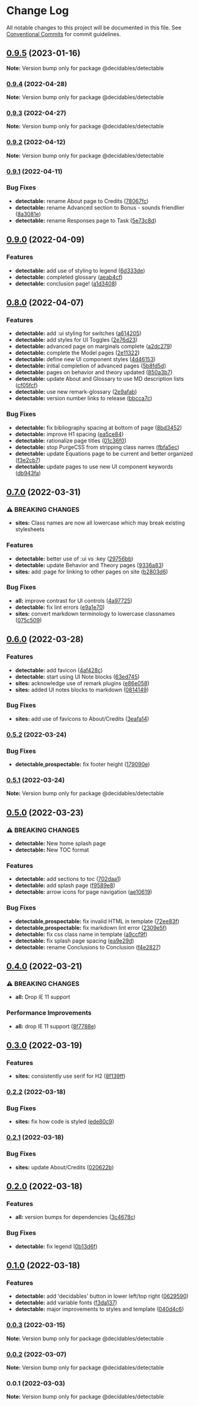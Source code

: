 # Change Log

All notable changes to this project will be documented in this file.
See [Conventional Commits](https://conventionalcommits.org) for commit guidelines.

## [0.9.5](https://github.com/decidables/decidables/compare/@decidables/detectable@0.9.4...@decidables/detectable@0.9.5) (2023-01-16)

**Note:** Version bump only for package @decidables/detectable





### [0.9.4](https://github.com/decidables/decidables/compare/@decidables/detectable@0.9.3...@decidables/detectable@0.9.4) (2022-04-28)

**Note:** Version bump only for package @decidables/detectable





### [0.9.3](https://github.com/decidables/decidables/compare/@decidables/detectable@0.9.2...@decidables/detectable@0.9.3) (2022-04-27)

**Note:** Version bump only for package @decidables/detectable





### [0.9.2](https://github.com/decidables/decidables/compare/@decidables/detectable@0.9.1...@decidables/detectable@0.9.2) (2022-04-12)

**Note:** Version bump only for package @decidables/detectable





### [0.9.1](https://github.com/decidables/decidables/compare/@decidables/detectable@0.9.0...@decidables/detectable@0.9.1) (2022-04-11)


### Bug Fixes

* **detectable:** rename About page to Credits ([78067fc](https://github.com/decidables/decidables/commit/78067fc1adfe94a55aa5683c3fb270091c089b07))
* **detectable:** rename Advanced section to Bonus - sounds friendlier ([8a3081e](https://github.com/decidables/decidables/commit/8a3081ebb92bab684e2f30ecb5695870d684da7f))
* **detectable:** rename Responses page to Task ([5e73c8d](https://github.com/decidables/decidables/commit/5e73c8d1bccd2f239586ce5e6e41c3bccb079445))



## [0.9.0](https://github.com/decidables/decidables/compare/@decidables/detectable@0.8.0...@decidables/detectable@0.9.0) (2022-04-09)


### Features

* **detectable:** add use of styling to legend ([6d333de](https://github.com/decidables/decidables/commit/6d333de0a654e39b5ffed1eb16139517b09176f5))
* **detectable:** completed glossary ([aeab4cf](https://github.com/decidables/decidables/commit/aeab4cfb5a084a0fb55847799cb12dce9bdb94cd))
* **detectable:** conclusion page! ([a1d3408](https://github.com/decidables/decidables/commit/a1d340836577f804b4d43d545612ff3a53afb81f))



## [0.8.0](https://github.com/decidables/decidables/compare/@decidables/detectable@0.7.0...@decidables/detectable@0.8.0) (2022-04-07)


### Features

* **detectable:** add :ui styling for switches ([a614205](https://github.com/decidables/decidables/commit/a61420581fcd3cc1a9f4190c112972a5a147cf03))
* **detectable:** add styles for UI Toggles ([2e76d23](https://github.com/decidables/decidables/commit/2e76d2370ad9a52fb5f0799af63e5a83ee999591))
* **detectable:** advanced page on marginals complete ([a2dc279](https://github.com/decidables/decidables/commit/a2dc279db83c9f4c56fda0dd98c1c158545ab591))
* **detectable:** complete the Model pages ([2e11322](https://github.com/decidables/decidables/commit/2e113223d105b65bbd70046014836349b6bbcd03))
* **detectable:** define new UI component styles ([4d46153](https://github.com/decidables/decidables/commit/4d46153a074c51bfcb9f804aa787b501bcc5e91a))
* **detectable:** initial completion of advanced pages ([5b8fd5d](https://github.com/decidables/decidables/commit/5b8fd5d3ac915885ef7b79180e7eeb330c163633))
* **detectable:** pages on behavior and theory updated ([850a3b7](https://github.com/decidables/decidables/commit/850a3b79abd06dd0e80ca550b368550c386b25bf))
* **detectable:** update About and Glossary to use MD description lists ([cf05fcf](https://github.com/decidables/decidables/commit/cf05fcf69bfa1d2d5f0bbeb5592ffc7b69e0ece1))
* **detectable:** use new remark-glossary ([2e9afab](https://github.com/decidables/decidables/commit/2e9afab64e6119cd47fb025752b783c4165d6ff6))
* **detectable:** version number links to release ([bbcca7c](https://github.com/decidables/decidables/commit/bbcca7c1fdf20f3029264afbab0ead8b2b3d962a))


### Bug Fixes

* **detectable:** fix bibliography spacing at bottom of page ([8bd3452](https://github.com/decidables/decidables/commit/8bd3452f36e7037b1f7e4092a8971104ac9d497b))
* **detectable:** improve H1 spacing ([ea5ce84](https://github.com/decidables/decidables/commit/ea5ce8488d28fa275adce102b82366c5ae538eac))
* **detectable:** rationalize page titles ([01c36f0](https://github.com/decidables/decidables/commit/01c36f0c3aae854fb789906fd5a99fb21764f37f))
* **detectable:** stop PurgeCSS from stripping class names ([fbfa5ec](https://github.com/decidables/decidables/commit/fbfa5ec980eb0bca707091157fb17cfa802b67fe))
* **detectable:** update Equations page to be current and better organized ([f3e2cb7](https://github.com/decidables/decidables/commit/f3e2cb748cd8338a308fd2c16ac17577888a83c4))
* **detectable:** update pages to use new UI component keywords ([db943fa](https://github.com/decidables/decidables/commit/db943fac799dd5df5d43cbd67e52014a7c45d0a1))



## [0.7.0](https://github.com/decidables/decidables/compare/@decidables/detectable@0.6.0...@decidables/detectable@0.7.0) (2022-03-31)


### ⚠ BREAKING CHANGES

* **sites:** Class names are now all lowercase
which may break existing stylesheets

### Features

* **detectable:** better use of :ui vs :key ([29756bb](https://github.com/decidables/decidables/commit/29756bb3b75633d7a437dea1dd69c5b3351acf2e))
* **detectable:** update Behavior and Theory pages ([9336a83](https://github.com/decidables/decidables/commit/9336a835de79939f8960f1169d170d292c82b01d))
* **sites:** add :page for linking to other pages on site ([b2803d6](https://github.com/decidables/decidables/commit/b2803d6ad379d3828b98734c2132a75c8a5578dd))


### Bug Fixes

* **all:** improve contrast for UI controls ([4a97725](https://github.com/decidables/decidables/commit/4a9772558c569bf18c92c36731c6b05f9630ac2c))
* **detectable:** fix lint errors ([e9a1e70](https://github.com/decidables/decidables/commit/e9a1e70be4c9fb7e032f0bd72e7a68fb15b2db4a))
* **sites:** convert markdown terminology to lowercase classnames ([075c509](https://github.com/decidables/decidables/commit/075c50919686e10f5ce5568fc4aa4066d6125e80))



## [0.6.0](https://github.com/decidables/decidables/compare/@decidables/detectable@0.5.2...@decidables/detectable@0.6.0) (2022-03-28)


### Features

* **detectable:** add favicon ([4af428c](https://github.com/decidables/decidables/commit/4af428c05d8c3ccbcfddc7a5b84d9cddf5b46ca3))
* **detectable:** start using UI Note blocks ([63ed745](https://github.com/decidables/decidables/commit/63ed745b67f810458072deef54bc375362fbf20f))
* **sites:** acknowledge use of remark plugins ([e86e058](https://github.com/decidables/decidables/commit/e86e0587b6ac9413b274629ac9f4937f03a6137d))
* **sites:** added UI notes blocks to markdown ([0814149](https://github.com/decidables/decidables/commit/0814149f6d4b364f0d7730ff9ea56e52175e25dc))


### Bug Fixes

* **sites:** add use of favicons to About/Credits ([3eafa14](https://github.com/decidables/decidables/commit/3eafa144d643845acceab9557cde73aaf8ba0fdd))



### [0.5.2](https://github.com/decidables/decidables/compare/@decidables/detectable@0.5.1...@decidables/detectable@0.5.2) (2022-03-24)


### Bug Fixes

* **detectable,prospectable:** fix footer height ([179090e](https://github.com/decidables/decidables/commit/179090eafd37163c6d0288b86e7ac2bce9269750))



### [0.5.1](https://github.com/decidables/decidables/compare/@decidables/detectable@0.5.0...@decidables/detectable@0.5.1) (2022-03-24)

**Note:** Version bump only for package @decidables/detectable





## [0.5.0](https://github.com/decidables/decidables/compare/@decidables/detectable@0.4.0...@decidables/detectable@0.5.0) (2022-03-23)


### ⚠ BREAKING CHANGES

* **detectable:** New home splash page
* **detectable:** New TOC format

### Features

* **detectable:** add sections to toc ([702daa1](https://github.com/decidables/decidables/commit/702daa100b1b88ae4e639282471cbc0b44ce4171))
* **detectable:** add splash page ([f9589e8](https://github.com/decidables/decidables/commit/f9589e8481b09517824a512e1b3d265b8b977446))
* **detectable:** arrow icons for page navigation ([ae10619](https://github.com/decidables/decidables/commit/ae1061963c48027c8aba4fbd3b61110487eec57e))


### Bug Fixes

* **detectable,prospectable:** fix invalid HTML in template ([72ee83f](https://github.com/decidables/decidables/commit/72ee83ffb5657e95fd3e2c0c43862272bc5b09a9))
* **detectable,prospectable:** fix markdown lint error ([2309e5f](https://github.com/decidables/decidables/commit/2309e5fe44be9b644acae4299b7e3b43b79c8f27))
* **detectable:** fix css class name in template ([a9ccf9f](https://github.com/decidables/decidables/commit/a9ccf9f0dfbbf852b248d4e1b58e368773002894))
* **detectable:** fix splash page spacing ([ea9e29d](https://github.com/decidables/decidables/commit/ea9e29d70bfadeb79925b537fecb898b97e81a90))
* **detectable:** rename Conclusions to Conclusion ([f4e2827](https://github.com/decidables/decidables/commit/f4e282727debc292bb5d950cfae5f33dd1d80033))



## [0.4.0](https://github.com/decidables/decidables/compare/@decidables/detectable@0.3.0...@decidables/detectable@0.4.0) (2022-03-21)


### ⚠ BREAKING CHANGES

* **all:** Drop IE 11 support

### Performance Improvements

* **all:** drop IE 11 support ([8f7788e](https://github.com/decidables/decidables/commit/8f7788e0e1409e823dce0e16caf793b58084af91))



## [0.3.0](https://github.com/decidables/decidables/compare/@decidables/detectable@0.2.2...@decidables/detectable@0.3.0) (2022-03-19)


### Features

* **sites:** consistently use serif for H2 ([8f139ff](https://github.com/decidables/decidables/commit/8f139ff6d6001b7b7f282e6d2ac55292f178c459))



### [0.2.2](https://github.com/decidables/decidables/compare/@decidables/detectable@0.2.1...@decidables/detectable@0.2.2) (2022-03-18)


### Bug Fixes

* **sites:** fix how code is styled ([ede80c9](https://github.com/decidables/decidables/commit/ede80c9c625f0bc324d5be16fec39d847ade93e3))



### [0.2.1](https://github.com/decidables/decidables/compare/@decidables/detectable@0.2.0...@decidables/detectable@0.2.1) (2022-03-18)


### Bug Fixes

* **sites:** update About/Credits ([020622b](https://github.com/decidables/decidables/commit/020622b950cdda1c423b8f1ce21d58fe443e50ee))



## [0.2.0](https://github.com/decidables/decidables/compare/@decidables/detectable@0.1.0...@decidables/detectable@0.2.0) (2022-03-18)


### Features

* **all:** version bumps for dependencies ([3c4678c](https://github.com/decidables/decidables/commit/3c4678cb8753cac592feeaa646dd57b7ec622536))


### Bug Fixes

* **detectable:** fix legend ([0b13d6f](https://github.com/decidables/decidables/commit/0b13d6fdcbdba4d7fb080b3d0153aceddf4df88d))



## [0.1.0](https://github.com/decidables/decidables/compare/@decidables/detectable@0.0.3...@decidables/detectable@0.1.0) (2022-03-18)


### Features

* **detectable:** add 'decidables' button in lower left/top right ([0629590](https://github.com/decidables/decidables/commit/0629590f3729b87be4c615ec9164ef75d711ea5d))
* **detectable:** add variable fonts ([f3da137](https://github.com/decidables/decidables/commit/f3da1379fab5bc61b9c52cdda866258d63de7e04))
* **detectable:** major improvements to styles and template ([040d4c6](https://github.com/decidables/decidables/commit/040d4c683100fb9d7059f4c267a7e06662c0dc41))



### [0.0.3](https://github.com/decidables/decidables/compare/@decidables/detectable@0.0.2...@decidables/detectable@0.0.3) (2022-03-15)

**Note:** Version bump only for package @decidables/detectable





### [0.0.2](https://github.com/decidables/decidables/compare/@decidables/detectable@0.0.1...@decidables/detectable@0.0.2) (2022-03-07)

**Note:** Version bump only for package @decidables/detectable





### 0.0.1 (2022-03-03)

**Note:** Version bump only for package @decidables/detectable
